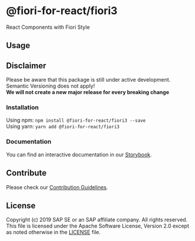 # @fiori-for-react/fiori3

React Components with Fiori Style

## Usage

## Disclaimer
Please be aware that this package is still under active development. Semantic Versioning does not apply!<br/>
**We will not create a new major release for every breaking change**

### Installation
Using npm: `npm install @fiori-for-react/fiori3 --save`<br />
Using yarn: `yarn add @fiori-for-react/fiori3`

### Documentation

You can find an interactive documentation in our [Storybook](https://github.com/pages/SAP/fiori-for-react/).


## Contribute
Please check our [Contribution Guidelines](https://github.com/SAP/fiori-for-react/blob/dev/CONTRIBUTING.md).

## License
Copyright (c) 2019 SAP SE or an SAP affiliate company. All rights reserved.
This file is licensed under the Apache Software License, Version 2.0 except as noted otherwise in the [LICENSE](https://github.com/SAP/fiori-for-react/blob/master/LICENSE) file.
